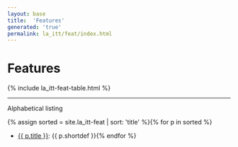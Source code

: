 ```yaml
---
layout: base
title:  'Features'
generated: 'true'
permalink: la_itt/feat/index.html
---
```


# Features

{% include la_itt-feat-table.html %}

----------

Alphabetical listing

{% assign sorted = site.la_itt-feat | sort: 'title' %}{% for p in sorted %}
* [{{ p.title }}](): {{ p.shortdef }}{% endfor %}
